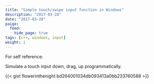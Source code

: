 ```yaml
---
title: "Simple touch/swipe input function in Windows"
description: "2017-03-28"
date: "2017-03-28"
paige:
  feed:
    hide_page: true
tags: [c++, windows, input]
weight: 1
---
```


For self reference:

Simulate a touch input down, drag, up programmatically.

{{< gist flowerinthenight bd264001034db093413a0bb233760588 >}}

<br>
